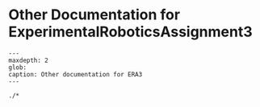 
# Other Documentation for ExperimentalRoboticsAssignment3

```{toctree}
---
maxdepth: 2
glob:
caption: Other documentation for ERA3
---

./*

```
